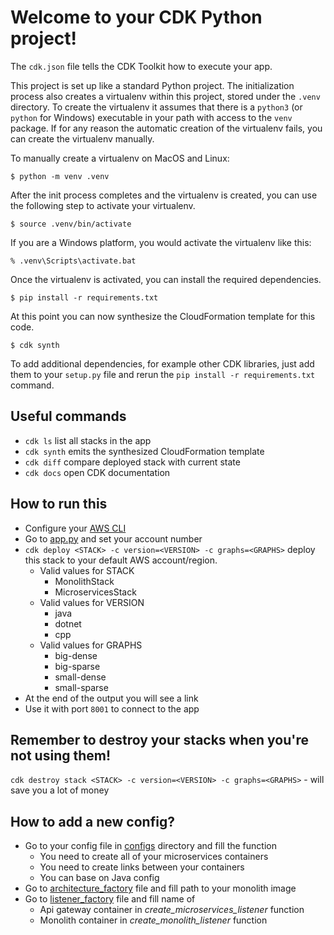 
# Welcome to your CDK Python project!

The `cdk.json` file tells the CDK Toolkit how to execute your app.

This project is set up like a standard Python project.  The initialization
process also creates a virtualenv within this project, stored under the `.venv`
directory.  To create the virtualenv it assumes that there is a `python3`
(or `python` for Windows) executable in your path with access to the `venv`
package. If for any reason the automatic creation of the virtualenv fails,
you can create the virtualenv manually.

To manually create a virtualenv on MacOS and Linux:

```
$ python -m venv .venv
```

After the init process completes and the virtualenv is created, you can use the following
step to activate your virtualenv.

```
$ source .venv/bin/activate
```

If you are a Windows platform, you would activate the virtualenv like this:

```
% .venv\Scripts\activate.bat
```

Once the virtualenv is activated, you can install the required dependencies.

```
$ pip install -r requirements.txt
```

At this point you can now synthesize the CloudFormation template for this code.

```
$ cdk synth
```

To add additional dependencies, for example other CDK libraries, just add
them to your `setup.py` file and rerun the `pip install -r requirements.txt`
command.

## Useful commands

 * `cdk ls`          list all stacks in the app
 * `cdk synth`       emits the synthesized CloudFormation template
 * `cdk diff`        compare deployed stack with current state
 * `cdk docs`        open CDK documentation

## How to run this
 * Configure your [AWS CLI](https://docs.aws.amazon.com/cli/latest/userguide/cli-chap-getting-started.html)
 * Go to [app.py](app.py) and set your account number
 * `cdk deploy <STACK> -c version=<VERSION> -c graphs=<GRAPHS>`
deploy this stack to your default AWS account/region. 
   * Valid values for STACK
     * MonolithStack
     * MicroservicesStack
   * Valid values for VERSION
     * java
     * dotnet
     * cpp
   * Valid values for GRAPHS
     * big-dense
     * big-sparse
     * small-dense
     * small-sparse
 * At the end of the output you will see a link
 * Use it with port `8001` to connect to the app
   
## Remember to destroy your stacks when you're not using them!
  `cdk destroy stack <STACK> -c version=<VERSION> -c graphs=<GRAPHS>` - will save you a lot of money
  

## How to add a new config?

* Go to your config file in [configs](cdk/configs) directory and fill the function
  * You need to create all of your microservices containers
  * You need to create links between your containers
  * You can base on Java config
* Go to [architecture_factory](cdk/factories/architecture_factory.py) file and fill path to your monolith image
* Go to [listener_factory](cdk/factories/listener_factory.py) file and fill name of
  * Api gateway container in _create_microservices_listener_ function
  * Monolith container in _create_monolith_listener_ function